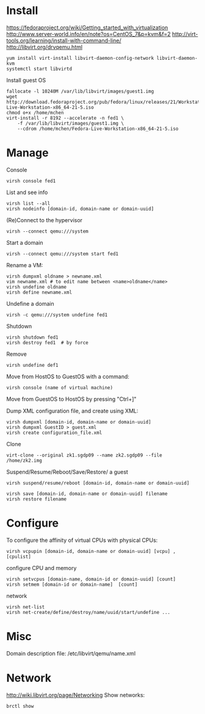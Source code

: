 # Install
https://fedoraproject.org/wiki/Getting_started_with_virtualization
http://www.server-world.info/en/note?os=CentOS_7&p=kvm&f=2
http://virt-tools.org/learning/install-with-command-line/
http://libvirt.org/drvqemu.html

    yum install virt-install libvirt-daemon-config-network libvirt-daemon-kvm
    systemctl start libvirtd

Install guest OS

    fallocate -l 10240M /var/lib/libvirt/images/guest1.img
    wget http://download.fedoraproject.org/pub/fedora/linux/releases/21/Workstation/x86_64/iso/Fedora-Live-Workstation-x86_64-21-5.iso
    chmod o+x /home/mchen
    virt-install -r 8192 --accelerate -n fed1 \
        -f /var/lib/libvirt/images/guest1.img \
        --cdrom /home/mchen/Fedora-Live-Workstation-x86_64-21-5.iso

# Manage
Console

    virsh console fed1

List and see info

    virsh list --all
    virsh nodeinfo [domain-id, domain-name or domain-uuid]

(Re)Connect to the hypervisor

    virsh --connect qemu:///system

Start a domain

    virsh --connect qemu:///system start fed1

Rename a VM:

    virsh dumpxml oldname > newname.xml
    vim newname.xml # to edit name between <name>oldname</name>
    virsh undefine oldname
    virsh define newname.xml

Undefine a domain

    virsh -c qemu:///system undefine fed1

Shutdown 

    virsh shutdown fed1
    virsh destroy fed1  # by force

Remove

    virsh undefine def1

Move from HostOS to GuestOS with a command:

    virsh console (name of virtual machine)

Move from GuestOS to HostOS by pressing "Ctrl+]"


Dump XML configuration file, and create using XML:

    virsh dumpxml [domain-id, domain-name or domain-uuid]
    virsh dumpxml GuestID > guest.xml
    virsh create configuration_file.xml

Clone

    virt-clone --original zk1.sgdp09 --name zk2.sgdp09 --file /home/zk2.img

Suspend/Resume/Reboot/Save/Restore/ a guest

    virsh suspend/resume/reboot [domain-id, domain-name or domain-uuid]
    
    virsh save [domain-id, domain-name or domain-uuid] filename
    virsh restore filename

# Configure
To configure the affinity of virtual CPUs with physical CPUs:

    virsh vcpupin [domain-id, domain-name or domain-uuid] [vcpu] , [cpulist]

configure CPU and memory

    virsh setvcpus [domain-name, domain-id or domain-uuid] [count]
    virsh setmem [domain-id or domain-name]  [count]

network

    virsh net-list
    virsh net-create/define/destroy/name/uuid/start/undefine ...

# Misc
Domain description file: /etc/libvirt/qemu/name.xml

# Network
http://wiki.libvirt.org/page/Networking
Show networks:

    brctl show 
